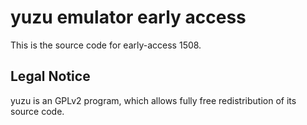 yuzu emulator early access
=============

This is the source code for early-access 1508.

## Legal Notice

yuzu is an GPLv2 program, which allows fully free redistribution of its source code.
